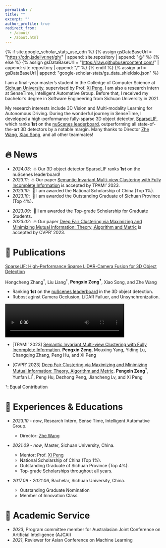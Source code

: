 ```yaml
---
permalink: /
title: ""
excerpt: ""
author_profile: true
redirect_from: 
  - /about/
  - /about.html
---
```


{% if site.google_scholar_stats_use_cdn %}
{% assign gsDataBaseUrl = "https://cdn.jsdelivr.net/gh/" | append: site.repository | append: "@" %}
{% else %}
{% assign gsDataBaseUrl = "https://raw.githubusercontent.com/" | append: site.repository | append: "/" %}
{% endif %}
{% assign url = gsDataBaseUrl | append: "google-scholar-stats/gs_data_shieldsio.json" %}

<span class='anchor' id='about-me'></span>

I am a final-year master’s student in the Colledge of Computer Science at [Sichuan University](https://www.scu.edu.cn), supervised by Prof. [Xi Peng](https://pengxi.me). I am also a research intern at SenseTime, Intelligent Automative Group. Before that, I received my bachelor’s degree in Software Engineering from Sichuan University in 2021.

My research interests include 3D Vision and Multi-modality Learning for Autonomous Driving. During the wonderful journey in SenseTime, I developed a high-performance fully-sparse 3D object detector, [SparseLIF](https://arxiv.org/pdf/2403.07284), which ranks **1st** on the [nuScenes leaderboard](https://www.nuscenes.org/object-detection?externalData=no&mapData=all&modalities=Any), outperforming all state-of-the-art 3D detectors by a notable margin. Many thanks to Director [Zhe Wang](https://wang-zhe.me/), [Xiao Song](https://scholar.google.com.hk/citations?user=tXuvWDYAAAAJ&hl=zh-CN), and all other teammates! 


# 🔥 News
- *2024.03*: &nbsp;🔥 Our 3D object detector SparseLIF ranks **1st** on the nuScenes leaderboard! 
- *2023.11*: &nbsp;🔥 Our paper [Semantic Invariant Multi-view Clustering with Fully Incomplete Information](https://ieeexplore.ieee.org/document/10319403/media#media) is accepted by TPAMI’ 2023.  
- *2023.10*: &nbsp;🎉 I am awarded the National Scholarship of China (Top 1%). 
- *2023.10*: &nbsp;🎉 I am awarded the Outstanding Graduate of Sichuan Province (Top 4%). 
<!-- - *2023.10*: &nbsp;🎉 I join SenseTime, Intelligent Automative Group as a research intern in Beijing. -->
- *2023.09*: &nbsp;🎉 I am awarded the Top-grade Scholarship for Graduate Students. 
- *2023.02*: &nbsp;🔥 Our paper [Deep Fair Clustering via Maximizing and Minimizing Mutual Information: Theory, Algorithm and Metric](https://openaccess.thecvf.com/content/CVPR2023/papers/Zeng_Deep_Fair_Clustering_via_Maximizing_and_Minimizing_Mutual_Information_Theory_CVPR_2023_paper.pdf) is accepted by CVPR’ 2023. 


# 📝 Publications 

<!-- <div class='paper-box'><div class='paper-box-image'><div><div class="badge">CVPR 2016</div><img src='images/500x300.png' alt="sym" width="100%"></div></div>
<div class='paper-box-text' markdown="1">

[Deep Residual Learning for Image Recognition](https://openaccess.thecvf.com/content_cvpr_2016/papers/He_Deep_Residual_Learning_CVPR_2016_paper.pdf)

**Kaiming He**, Xiangyu Zhang, Shaoqing Ren, Jian Sun

[**Project**](https://scholar.google.com/citations?view_op=view_citation&hl=zh-CN&user=DhtAFkwAAAAJ&citation_for_view=DhtAFkwAAAAJ:ALROH1vI_8AC) <strong><span class='show_paper_citations' data='DhtAFkwAAAAJ:ALROH1vI_8AC'></span></strong>
- Lorem ipsum dolor sit amet, consectetur adipiscing elit. Vivamus ornare aliquet ipsum, ac tempus justo dapibus sit amet. 
</div>
</div> -->

<div class='paper-box'>

<div class='paper-box-text' markdown="1">

[SparseLIF: High-Performance Sparse LiDAR-Camera Fusion for 3D Object Detection](https://arxiv.org/pdf/2403.07284)

Hongcheng Zhang<sup>†</sup>, Liu Liang<sup>†</sup>, **Pengxin Zeng<sup>†</sup>**, Xiao Song, and Zhe Wang

- Ranking **1st** on the [nuScenes leaderboard](https://www.nuscenes.org/object-detection?externalData=no&mapData=all&modalities=Any) in the 3D object detection.
- Rubost aginst Camera Occlusion, LiDAR Failuer, and Unsynchronization.
</div>

<div class='paper-box-image'><div>
<video width="384" height="108" controls> 
<!-- <video width="32" height="9" controls>  -->
  <source src="images/Visual.mp4" type="video/mp4">
  <source src="images/Visual.mp4" type="video/ogg">
  Your browser does not support the video tag.
</video>
</div></div>
<!-- <div class='paper-box-image'><div> <img src='Visual.mp4' alt="sym" width="100%"></div></div> -->
</div> 

- [TPAMI’ 2023] [Semantic Invariant Multi-view Clustering with Fully Incomplete Information](https://ieeexplore.ieee.org/document/10319403/media#media). **Pengxin Zeng**, Mouxing Yang, Yiding Lu, Changqing Zhang, Peng Hu, and Xi Peng
<!-- - [Lorem ipsum dolor sit amet, consectetur adipiscing elit. Vivamus ornare aliquet ipsum, ac tempus justo dapibus sit amet](https://github.com), A, B, C, **CVPR 2020** -->
<!-- † -->

- [CVPR’ 2023] [Deep Fair Clustering via Maximizing and Minimizing Mutual Information: Theory, Algorithm and Metric](https://openaccess.thecvf.com/content/CVPR2023/papers/Zeng_Deep_Fair_Clustering_via_Maximizing_and_Minimizing_Mutual_Information_Theory_CVPR_2023_paper.pdf). **Pengxin Zeng<sup>†</sup>**, Yunfan Li<sup>†</sup>, Peng Hu, Dezhong Peng, Jiancheng Lv, and Xi Peng

†: Equal Contribution

# 📖 Experiences & Educations 
- *2023.10 - now*, Research Intern, Sense Time, Intelligent Automative Group.
  - Director: [Zhe Wang](https://wang-zhe.me/)

- *2021.09 - now*, Master, Sichuan University, China.
  - Mentor: Prof. [Xi Peng](https://pengxi.me)
  - National Scholarship of China (Top 1%). 
  - Outstanding Graduate of Sichuan Province (Top 4%). 
  - Top-grade Scholarships throughout all years. 

- *2017.09 - 2021.06*, Bachelar, Sichuan University, China.
  - Outstanding Graduate Nomination
  - Member of Innovation Class


<!-- # 🎖 Honors and Awards -->
<!-- - *2023.10*: National Scholarship of China (Top 1%). 
- *2023.10*: Outstanding Graduate of Sichuan Province (Top 4%). 
- *2023.09*: Top-grade Scholarship for Graduate Students, 2023. 
- *2021.09*: Top-grade Scholarship for Graduate Students, 2021 & 2022.  -->
<!-- - *2021.06*: Outstanding Graduate Nomination, Bachelar.  -->



# 💬 Academic Service
- *2023*, Program committee member for Australasian Joint Conference on Artificial Intelligence (AJCAI) 
- *2021*, Reviewer for Asian Conference on Machine Learning

<!-- # 💻 Internships
- *2019.05 - 2020.02*, [Lorem](https://github.com/), China. -->